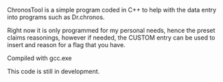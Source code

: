 ChronosTool is a simple program coded in C++ to help with the data entry into programs such as Dr.chronos. 

Right now it is only programmed for my personal needs, hence the preset claims reasonings, however if needed, the CUSTOM entry can be used to insert and reason for a flag that you have.

Compiled with gcc.exe 

This code is still in development.
